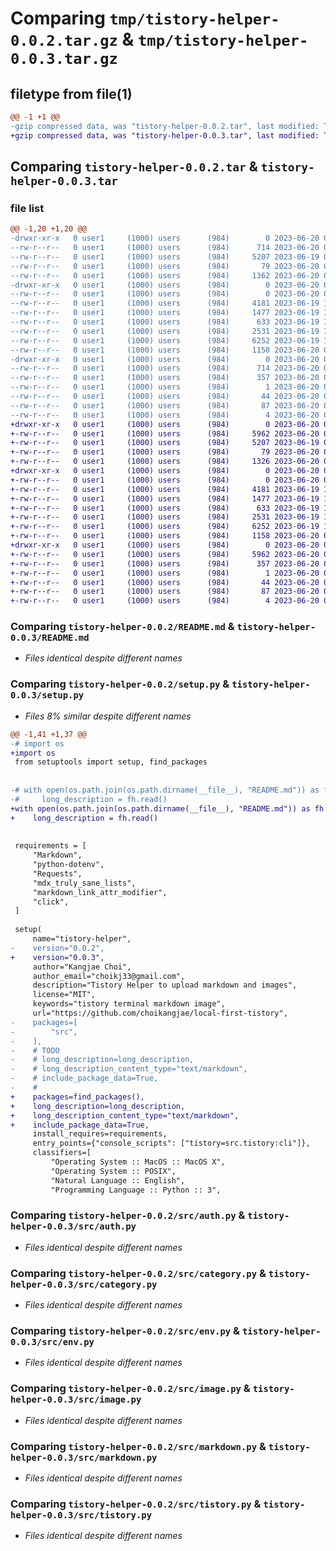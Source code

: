 # Comparing `tmp/tistory-helper-0.0.2.tar.gz` & `tmp/tistory-helper-0.0.3.tar.gz`

## filetype from file(1)

```diff
@@ -1 +1 @@
-gzip compressed data, was "tistory-helper-0.0.2.tar", last modified: Tue Jun 20 05:55:56 2023, max compression
+gzip compressed data, was "tistory-helper-0.0.3.tar", last modified: Tue Jun 20 06:21:51 2023, max compression
```

## Comparing `tistory-helper-0.0.2.tar` & `tistory-helper-0.0.3.tar`

### file list

```diff
@@ -1,20 +1,20 @@
-drwxr-xr-x   0 user1     (1000) users      (984)        0 2023-06-20 05:55:56.984760 tistory-helper-0.0.2/
--rw-r--r--   0 user1     (1000) users      (984)      714 2023-06-20 05:55:56.984760 tistory-helper-0.0.2/PKG-INFO
--rw-r--r--   0 user1     (1000) users      (984)     5207 2023-06-19 06:40:27.000000 tistory-helper-0.0.2/README.md
--rw-r--r--   0 user1     (1000) users      (984)       79 2023-06-20 05:55:56.984760 tistory-helper-0.0.2/setup.cfg
--rw-r--r--   0 user1     (1000) users      (984)     1362 2023-06-20 05:53:25.000000 tistory-helper-0.0.2/setup.py
-drwxr-xr-x   0 user1     (1000) users      (984)        0 2023-06-20 05:55:56.984760 tistory-helper-0.0.2/src/
--rw-r--r--   0 user1     (1000) users      (984)        0 2023-06-20 05:16:25.000000 tistory-helper-0.0.2/src/__init__.py
--rw-r--r--   0 user1     (1000) users      (984)     4181 2023-06-19 16:07:08.000000 tistory-helper-0.0.2/src/auth.py
--rw-r--r--   0 user1     (1000) users      (984)     1477 2023-06-19 16:10:34.000000 tistory-helper-0.0.2/src/category.py
--rw-r--r--   0 user1     (1000) users      (984)      633 2023-06-19 16:11:03.000000 tistory-helper-0.0.2/src/env.py
--rw-r--r--   0 user1     (1000) users      (984)     2531 2023-06-19 16:07:27.000000 tistory-helper-0.0.2/src/image.py
--rw-r--r--   0 user1     (1000) users      (984)     6252 2023-06-19 16:21:55.000000 tistory-helper-0.0.2/src/markdown.py
--rw-r--r--   0 user1     (1000) users      (984)     1158 2023-06-20 05:51:43.000000 tistory-helper-0.0.2/src/tistory.py
-drwxr-xr-x   0 user1     (1000) users      (984)        0 2023-06-20 05:55:56.984760 tistory-helper-0.0.2/tistory_helper.egg-info/
--rw-r--r--   0 user1     (1000) users      (984)      714 2023-06-20 05:55:56.000000 tistory-helper-0.0.2/tistory_helper.egg-info/PKG-INFO
--rw-r--r--   0 user1     (1000) users      (984)      357 2023-06-20 05:55:56.000000 tistory-helper-0.0.2/tistory_helper.egg-info/SOURCES.txt
--rw-r--r--   0 user1     (1000) users      (984)        1 2023-06-20 05:55:56.000000 tistory-helper-0.0.2/tistory_helper.egg-info/dependency_links.txt
--rw-r--r--   0 user1     (1000) users      (984)       44 2023-06-20 05:55:56.000000 tistory-helper-0.0.2/tistory_helper.egg-info/entry_points.txt
--rw-r--r--   0 user1     (1000) users      (984)       87 2023-06-20 05:55:56.000000 tistory-helper-0.0.2/tistory_helper.egg-info/requires.txt
--rw-r--r--   0 user1     (1000) users      (984)        4 2023-06-20 05:55:56.000000 tistory-helper-0.0.2/tistory_helper.egg-info/top_level.txt
+drwxr-xr-x   0 user1     (1000) users      (984)        0 2023-06-20 06:21:51.536113 tistory-helper-0.0.3/
+-rw-r--r--   0 user1     (1000) users      (984)     5962 2023-06-20 06:21:51.536113 tistory-helper-0.0.3/PKG-INFO
+-rw-r--r--   0 user1     (1000) users      (984)     5207 2023-06-19 06:40:27.000000 tistory-helper-0.0.3/README.md
+-rw-r--r--   0 user1     (1000) users      (984)       79 2023-06-20 06:21:51.536113 tistory-helper-0.0.3/setup.cfg
+-rw-r--r--   0 user1     (1000) users      (984)     1326 2023-06-20 06:21:40.000000 tistory-helper-0.0.3/setup.py
+drwxr-xr-x   0 user1     (1000) users      (984)        0 2023-06-20 06:21:51.536113 tistory-helper-0.0.3/src/
+-rw-r--r--   0 user1     (1000) users      (984)        0 2023-06-20 05:16:25.000000 tistory-helper-0.0.3/src/__init__.py
+-rw-r--r--   0 user1     (1000) users      (984)     4181 2023-06-19 16:07:08.000000 tistory-helper-0.0.3/src/auth.py
+-rw-r--r--   0 user1     (1000) users      (984)     1477 2023-06-19 16:10:34.000000 tistory-helper-0.0.3/src/category.py
+-rw-r--r--   0 user1     (1000) users      (984)      633 2023-06-19 16:11:03.000000 tistory-helper-0.0.3/src/env.py
+-rw-r--r--   0 user1     (1000) users      (984)     2531 2023-06-19 16:07:27.000000 tistory-helper-0.0.3/src/image.py
+-rw-r--r--   0 user1     (1000) users      (984)     6252 2023-06-19 16:21:55.000000 tistory-helper-0.0.3/src/markdown.py
+-rw-r--r--   0 user1     (1000) users      (984)     1158 2023-06-20 05:51:43.000000 tistory-helper-0.0.3/src/tistory.py
+drwxr-xr-x   0 user1     (1000) users      (984)        0 2023-06-20 06:21:51.536113 tistory-helper-0.0.3/tistory_helper.egg-info/
+-rw-r--r--   0 user1     (1000) users      (984)     5962 2023-06-20 06:21:51.000000 tistory-helper-0.0.3/tistory_helper.egg-info/PKG-INFO
+-rw-r--r--   0 user1     (1000) users      (984)      357 2023-06-20 06:21:51.000000 tistory-helper-0.0.3/tistory_helper.egg-info/SOURCES.txt
+-rw-r--r--   0 user1     (1000) users      (984)        1 2023-06-20 06:21:51.000000 tistory-helper-0.0.3/tistory_helper.egg-info/dependency_links.txt
+-rw-r--r--   0 user1     (1000) users      (984)       44 2023-06-20 06:21:51.000000 tistory-helper-0.0.3/tistory_helper.egg-info/entry_points.txt
+-rw-r--r--   0 user1     (1000) users      (984)       87 2023-06-20 06:21:51.000000 tistory-helper-0.0.3/tistory_helper.egg-info/requires.txt
+-rw-r--r--   0 user1     (1000) users      (984)        4 2023-06-20 06:21:51.000000 tistory-helper-0.0.3/tistory_helper.egg-info/top_level.txt
```

### Comparing `tistory-helper-0.0.2/README.md` & `tistory-helper-0.0.3/README.md`

 * *Files identical despite different names*

### Comparing `tistory-helper-0.0.2/setup.py` & `tistory-helper-0.0.3/setup.py`

 * *Files 8% similar despite different names*

```diff
@@ -1,41 +1,37 @@
-# import os
+import os
 from setuptools import setup, find_packages
 
 
-# with open(os.path.join(os.path.dirname(__file__), "README.md")) as fh:
-#     long_description = fh.read()
+with open(os.path.join(os.path.dirname(__file__), "README.md")) as fh:
+    long_description = fh.read()
 
 
 requirements = [
     "Markdown",
     "python-dotenv",
     "Requests",
     "mdx_truly_sane_lists",
     "markdown_link_attr_modifier",
     "click",
 ]
 
 setup(
     name="tistory-helper",
-    version="0.0.2",
+    version="0.0.3",
     author="Kangjae Choi",
     author_email="choikj33@gmail.com",
     description="Tistory Helper to upload markdown and images",
     license="MIT",
     keywords="tistory terminal markdown image",
     url="https://github.com/choikangjae/local-first-tistory",
-    packages=[
-        "src",
-    ],
-    # TODO
-    # long_description=long_description,
-    # long_description_content_type="text/markdown",
-    # include_package_data=True,
-    #
+    packages=find_packages(),
+    long_description=long_description,
+    long_description_content_type="text/markdown",
+    include_package_data=True,
     install_requires=requirements,
     entry_points={"console_scripts": ["tistory=src.tistory:cli"]},
     classifiers=[
         "Operating System :: MacOS :: MacOS X",
         "Operating System :: POSIX",
         "Natural Language :: English",
         "Programming Language :: Python :: 3",
```

### Comparing `tistory-helper-0.0.2/src/auth.py` & `tistory-helper-0.0.3/src/auth.py`

 * *Files identical despite different names*

### Comparing `tistory-helper-0.0.2/src/category.py` & `tistory-helper-0.0.3/src/category.py`

 * *Files identical despite different names*

### Comparing `tistory-helper-0.0.2/src/env.py` & `tistory-helper-0.0.3/src/env.py`

 * *Files identical despite different names*

### Comparing `tistory-helper-0.0.2/src/image.py` & `tistory-helper-0.0.3/src/image.py`

 * *Files identical despite different names*

### Comparing `tistory-helper-0.0.2/src/markdown.py` & `tistory-helper-0.0.3/src/markdown.py`

 * *Files identical despite different names*

### Comparing `tistory-helper-0.0.2/src/tistory.py` & `tistory-helper-0.0.3/src/tistory.py`

 * *Files identical despite different names*

